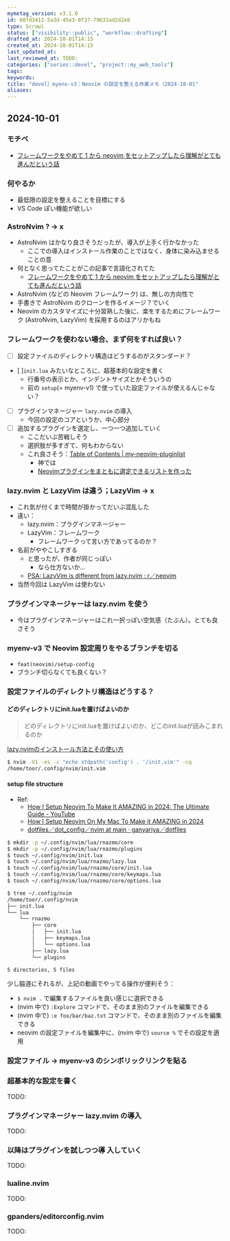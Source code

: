 ```yaml
---
mymetag_version: v3.1.0
id: 60fd3412-5a3d-45e3-8f37-79633ad2d2e0
type: Scrawl
status: ["visibility::public", "workflow::drafting"]
drafted_at: 2024-10-01T14:15
created_at: 2024-10-01T14:15
last_updated_at:
last_reviewed_at: TODO:
categories: ["series::devel", "project::my_web_tools"]
tags:
keywords:
title: "devel］myenv-v3：Neovim の設定を整える作業メモ（2024-10-01"
aliases:
---
```


## 2024-10-01

### モチベ

- [フレームワークをやめて 1 から neovim をセットアップしたら理解がとても進んだという話](https://zenn.dev/ganariya/articles/setup-neovim-from-scratch-instead-of-framework)

### 何やるか

- 最低限の設定を整えることを目標にする
- VS Code ぽい機能が欲しい

### AstroNvim ? -> x

- AstroNvim はかなり良さそうだったが、導入が上手く行かなかった
    - ここでの導入はインストール作業のことではなく、身体に染み込ませることの意
- 何となく思ってたことがこの記事で言語化されてた
    - [フレームワークをやめて 1 から neovim をセットアップしたら理解がとても進んだという話](https://zenn.dev/ganariya/articles/setup-neovim-from-scratch-instead-of-framework)
- AstroNvim (などの Neovim フレームワーク) は、無しの方向性で
- 手書きで AstroNvim のクローンを作るイメージ？でいく
- Neovim のカスタマイズに十分習熟した後に、楽をするためにフレームワーク (AstroNvim, LazyVim) を採用するのはアリかもね

### フレームワークを使わない場合、まず何をすれば良い？

- [ ] 設定ファイルのディレクトリ構造はどうするのがスタンダード？
- [ ]`init.lua` みたいなところに、超基本的な設定を書く
    - 行番号の表示とか、インデントサイズとかそういうの
    - 前の `setup`(= myenv-v1) で使っていた設定ファイルが使えるんじゃない？
- [ ] プラグインマネージャー `lazy.nvim` の導入
    - 今回の設定のコアというか、中心部分
- [ ] 追加するプラグインを選定し、一つ一つ追加していく
    - ここだいぶ苦戦しそう
    - 選択肢が多すぎて、何もわからない
    - これ良さそう：[Table of Contents | my-neovim-pluginlist](https://yutkat.github.io/my-neovim-pluginlist/go.html)
        - 神では
        - [Neovimプラグインをまともに選定できるリストを作った](https://zenn.dev/yutakatay/articles/neovim-pluginlist)

### lazy.nvim と LazyVim は違う；LazyVim -> x

- これ気が付くまで時間が掛かってだいぶ混乱した
- 違い：
    - lazy.nvim：プラグインマネージャー
    - LazyVim：フレームワーク
        - フレームワークって言い方であってるのか？
- 名前がややこしすぎる
    - と思ったが、作者が同じっぽい
        - なら仕方ないか…
    - [PSA: LazyVim is different from lazy.nvim : r／neovim](https://www.reddit.com/r/neovim/comments/12y8to6/psa_lazyvim_is_different_from_lazynvim/)
- 当然今回は LazyVim は使わない

### プラグインマネージャーは lazy.nvim を使う

- 今はプラグインマネージャーはこれ一択っぽい空気感（たぶん）。とても良さそう

### myenv-v3 で Neovim 設定周りをやるブランチを切る

- `feat(neovim)/setup-config`
- ブランチ切らなくても良くない？

### 設定ファイルのディレクトリ構造はどうする？

#### どのディレクトリにinit.luaを置けばよいのか

> どのディレクトリにinit.luaを置けばよいのか、どこのinit.luaが読みこまれるのか

[lazy.nvimのインストール方法とその使い方](https://zenn.dev/siteyo/articles/980b6205e93914#init.lua)

```sh
$ nvim -V1 -es -c "echo stdpath('config') . '/init.vim'" -cq
/home/toor/.config/nvim/init.vim
```

#### setup file structure

- Ref:
    - [How I Setup Neovim To Make It AMAZING in 2024: The Ultimate Guide - YouTube](https://www.youtube.com/watch?v=6pAG3BHurdM&t=183s)
    - [How I Setup Neovim On My Mac To Make it AMAZING in 2024](https://www.josean.com/posts/how-to-setup-neovim-2024)
    - [dotfiles／dot_config／nvim at main · ganyariya／dotfiles](https://github.com/ganyariya/dotfiles/tree/cee57f4349f524b4d73b1fa3394363ea4549312f/dot_config/nvim)

```sh
$ mkdir -p ~/.config/nvim/lua/rnazmo/core
$ mkdir -p ~/.config/nvim/lua/rnazmo/plugins
$ touch ~/.config/nvim/init.lua
$ touch ~/.config/nvim/lua/rnazmo/lazy.lua
$ touch ~/.config/nvim/lua/rnazmo/core/init.lua
$ touch ~/.config/nvim/lua/rnazmo/core/keymaps.lua
$ touch ~/.config/nvim/lua/rnazmo/core/options.lua

$ tree ~/.config/nvim
/home/toor/.config/nvim
├── init.lua
└── lua
    └── rnazmo
        ├── core
        │   ├── init.lua
        │   ├── keymaps.lua
        │   └── options.lua
        ├── lazy.lua
        └── plugins

5 directories, 5 files
```

少し脇道にそれるが、上記の動画でやってる操作が便利そう：

- `$ nvim .` で編集するファイルを良い感じに選択できる
- (nvim 中で) `:Explore` コマンドで、そのまま別のファイルを編集できる
- (nvim 中で) `:e foo/bar/baz.txt` コマンドで、そのまま別のファイルを編集できる
- neovim の設定ファイルを編集中に、(nvim 中で) `source %` でその設定を適用

### 設定ファイル -> myenv-v3 のシンボリックリンクを貼る

### 超基本的な設定を書く

TODO:

### プラグインマネージャー lazy.nvim の導入

TODO:

### 以降はプラグインを試しつつ導    入していく

TODO:

### lualine.nvim

TODO:

### gpanders/editorconfig.nvim

TODO:
